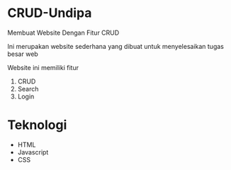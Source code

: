 # CRUD-Undipa
Membuat Website Dengan Fitur CRUD

Ini merupakan website sederhana yang dibuat untuk menyelesaikan tugas besar web

Website ini memiliki fitur

1. CRUD
2. Search
3. Login 

<h1>Teknologi</h1>

<ul>
<li>HTML</li>
<li>Javascript</li>
<li>CSS</li>
</ul>
